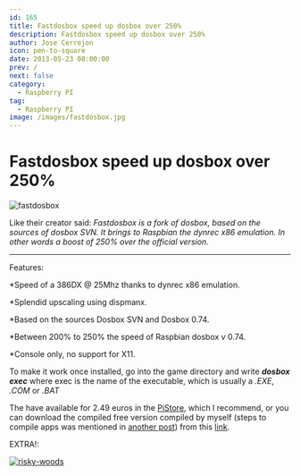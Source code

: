 ```yaml
---
id: 165
title: Fastdosbox speed up dosbox over 250%
description: Fastdosbox speed up dosbox over 250%
author: Jose Cerrejon
icon: pen-to-square
date: 2013-05-23 08:00:00
prev: /
next: false
category:
  - Raspberry PI
tag:
  - Raspberry PI
image: /images/fastdosbox.jpg
---
```


# Fastdosbox speed up dosbox over 250%

![fastdosbox](/images/fastdosbox.jpg)

Like their creator said: *Fastdosbox is a fork of dosbox, based on the sources of dosbox SVN. It brings to Raspbian the dynrec x86 emulation.
In other words a boost of 250% over the official version.*

- - -
Features:

*Speed of a 386DX @ 25Mhz thanks to dynrec x86 emulation.

*Splendid upscaling using dispmanx.

*Based on the sources Dosbox SVN and Dosbox 0.74.

*Between 200% to 250% the speed of Raspbian dosbox v 0.74.

*Console only, no support for X11.

To make it work once installed, go into the game directory and write ***dosbox exec*** where exec is the name of the executable, which is usually a *.EXE*, *.COM* or *.BAT*

The have available for 2.49 euros in the [PiStore](http://store.raspberrypi.com/projects/fastdosbox), which I recommend, or you can download the compiled free version compiled by myself (steps to compile apps was mentioned in [another post](/post.php?id=162)) from this [link](/res/fastdosbox_1.5-1_armhf.deb).

EXTRA!:

<a href="/res/risky-woods.zip">![risky-woods](/images/rwood.jpg "¡Download and play Risky Woods!")</a>